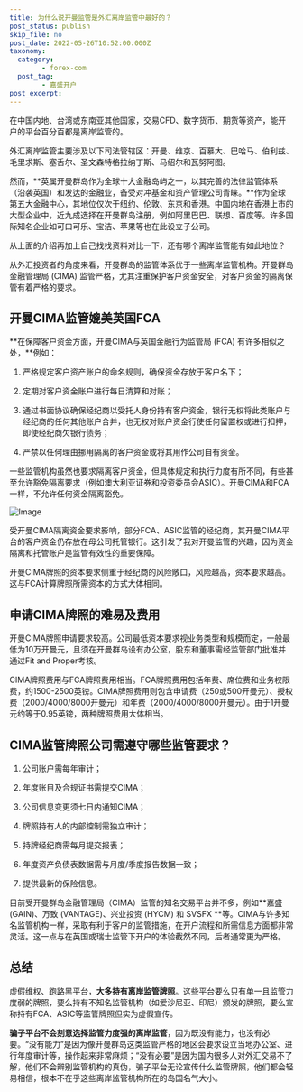 ```yaml
---
title: 为什么说开曼监管是外汇离岸监管中最好的？
post_status: publish
skip_file: no
post_date: 2022-05-26T10:52:00.000Z
taxonomy:
  category:
        - forex-com
  post_tag:
        - 嘉盛开户
post_excerpt: 
---
```

在中国内地、台湾或东南亚其他国家，交易CFD、数字货币、期货等资产，能开户的平台百分百都是离岸监管的。

外汇离岸监管主要涉及以下司法管辖区：开曼、维京、百慕大、巴哈马、伯利兹、毛里求斯、塞舌尔、圣文森特格拉纳丁斯、马绍尔和瓦努阿图。

然而，**英属开曼群岛作为全球十大金融岛屿之一，以其完善的法律监管体系（沿袭英国）和发达的金融业，备受对冲基金和资产管理公司青睐。**作为全球第五大金融中心，其地位仅次于纽约、伦敦、东京和香港。中国内地在香港上市的大型企业中，近九成选择在开曼群岛注册，例如阿里巴巴、联想、百度等。许多国际知名企业如可口可乐、宝洁、苹果等也在此设立子公司。

从上面的介绍再加上自己找找资料对比一下，还有哪个离岸监管能有如此地位？

从外汇投资者的角度来看，开曼群岛的监管体系优于一些离岸监管机构。开曼群岛金融管理局 (CIMA) 监管严格，尤其注重保护客户资金安全，对客户资金的隔离保管有着严格的要求。

## 开曼CIMA监管媲美英国FCA

**在保障客户资金方面，开曼CIMA与英国金融行为监管局 (FCA) 有许多相似之处，**例如：

1. 严格规定客户资产账户的命名规则，确保资金存放于客户名下；

1. 定期对客户资金账户进行每日清算和对账；

1. 通过书面协议确保经纪商以受托人身份持有客户资金，银行无权将此类账户与经纪商的任何其他账户合并，也无权对账户资金行使任何留置权或进行扣押，即使经纪商欠银行债务；

1. 严禁以任何理由挪用隔离的客户资金或将其用作公司自有资金。

一些监管机构虽然也要求隔离客户资金，但具体规定和执行力度有所不同，有些甚至允许豁免隔离要求（例如澳大利亚证券和投资委员会ASIC）。开曼CIMA和FCA一样，不允许任何资金隔离豁免。

![Image](https://prod-files-secure.s3.us-west-2.amazonaws.com/39ed1227-6d7d-4570-be36-9ccd4a2c4241/bd849744-3fcb-4a37-8312-357962c8f065/image.png?X-Amz-Algorithm=AWS4-HMAC-SHA256&X-Amz-Content-Sha256=UNSIGNED-PAYLOAD&X-Amz-Credential=ASIAZI2LB466ZUJRQZH4%2F20250412%2Fus-west-2%2Fs3%2Faws4_request&X-Amz-Date=20250412T161356Z&X-Amz-Expires=3600&X-Amz-Security-Token=IQoJb3JpZ2luX2VjEF8aCXVzLXdlc3QtMiJHMEUCIQCp3J6bzCtp%2Fgtc5PPvloekhQO59mkgfXpMJnfj%2FpCP%2FAIgXdp5KdRrDa8qTUwFthQJo%2FToB8cfMzWPLZEZXtjhBZ8qiAQI2P%2F%2F%2F%2F%2F%2F%2F%2F%2F%2FARAAGgw2Mzc0MjMxODM4MDUiDNGpMFGAQ%2FMeawxp9yrcA6msDSwWKR1nVQZPUuOdtvdUhqCvPMWSYB5CkY%2BB68TQV%2F5znrJX2zghFYTbUmUKTis774gUYi9mARNRDzOTK0QX0QgjselM3EYORLSqkI9Ta0rJL4qgnDnfKlxMOZQnbont52kXW8APGS2qmew4UuSM%2FxtfUVPfJuJxd9gNSVsiZjARVIk9V0yatt5f6KsMqAvwEPrmRk0PAc8abWZQgBFqnfj5LOIt2fYXxRDNxV0dy2c0PBN%2B4ogG53rkQDoBqGXFexmSmLoKzyiA3eFBSr2RyypReLu2uXNJWS1MOlK3%2BCaWis8IBX83Gaws0TEczwzRNrJvdi18c2AkfrpATu9LsmRA1llepMxxZEcdgYfoTGpSALmxU2Z7ktD%2FZ2KJRVncgomrudAwIrF9eSjyJcpl8xr%2Fq2BUWMGJcMLJKQPrAywjNSpesLvXLaSrcJ%2BScqa2f5SSeINGg0SIbgGCnK%2B6Sk7rqwC9Z9QYVi5X0mVPP9h7EZ%2Bi4GvX90T99o8XfujyrKLYNu2KEmtQyY6tmiPXR1ll0FDOlzjZNkMYQHW7d3wjp7Qq6P5XgwjB7JlMWo0JEmxByxDhz4Cw%2B%2B77kUz15nGEKC6k8UBBbrfZcn5xvcI5YPBYAHULWCgfMND46b8GOqUBJuXvrk29%2Fy300V3fe8blulvW%2BaXUWp9taH7vA0XC%2B5DUPngTXQG12dZV8EpLPa9lUZ7DGAIJm6C6UEUbtSlsftBZFkbco%2BrVqlA6B7naGtTwRV8QMEB50IG5hz3bXa6wT1KsrxDg3zdkJqM3S6eAu1YSqEG8bKnqgGtScggqWpsxHoe0KFSMc60sWGognLkaZpzcXM5%2FuSYeOaTCG37A2Gxsz62K&X-Amz-Signature=ed1549cf41f43d290ad06965f186add6572213b0776f7c5ba6a3ce4bd1750a5b&X-Amz-SignedHeaders=host&x-id=GetObject)

受开曼CIMA隔离资金要求影响，部分FCA、ASIC监管的经纪商，其开曼CIMA平台的客户资金仍存放在母公司托管银行。这引发了我对开曼监管的兴趣，因为资金隔离和托管账户是监管有效性的重要保障。

开曼CIMA牌照的资本要求侧重于经纪商的风险敞口，风险越高，资本要求越高。这与FCA计算牌照所需资本的方式大体相同。

## **申请CIMA牌照的难易及费用**

开曼CIMA牌照申请要求较高。公司最低资本要求视业务类型和规模而定，一般最低为10万开曼元，且须在开曼群岛设有办公室，股东和董事需经监管部门批准并通过Fit and Proper考核。

CIMA牌照费用与FCA牌照费用相当。FCA牌照费用包括年费、席位费和业务权限费，约1500-2500英镑。CIMA牌照费用则包含申请费（250或500开曼元）、授权费（2000/4000/8000开曼元）和年费（2000/4000/8000开曼元）。由于1开曼元约等于0.95英镑，两种牌照费用大体相当。

## CIMA监管牌照公司需遵守哪些监管要求？

1. 公司账户需每年审计；

1. 年度账目及合规证书需提交CIMA；

1. 公司信息变更须七日内通知CIMA；

1. 牌照持有人的内部控制需独立审计；

1. 持牌经纪商需每月提交报表；

1. 年度资产负债表数据需与月度/季度报告数据一致；

1. 提供最新的保险信息。

目前受开曼群岛金融管理局（CIMA）监管的知名交易平台并不多，例如**嘉盛 (GAIN)、万致 (VANTAGE)、兴业投资 (HYCM) 和 SVSFX **等。CIMA与许多知名监管机构一样，采取有利于客户的监管措施，在开户流程和所需信息方面都非常灵活。这一点与在英国或瑞士监管下开户的体验截然不同，后者通常更为严格。

## 总结

虚假维权、跑路黑平台，**大多持有离岸监管牌照**。这些平台要么只有单一且监管力度弱的牌照，要么持有不知名监管机构（如爱沙尼亚、印尼）颁发的牌照，要么宣称持有FCA、ASIC等监管牌照但实为虚假宣传。

**骗子平台不会刻意选择监管力度强的离岸监管**，因为既没有能力，也没有必要。“没有能力”是因为像开曼群岛这类监管严格的地区会要求设立当地办公室、进行年度审计等，操作起来非常麻烦；“没有必要”是因为国内很多人对外汇交易不了解，他们不会辨别监管机构的真伪，骗子平台无论宣传什么监管牌照，他们都会轻易相信，根本不在乎这些离岸监管机构所在的岛国名气大小。